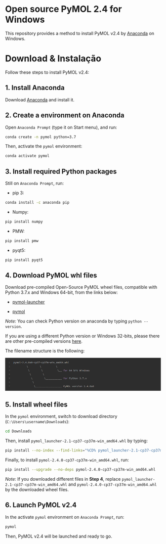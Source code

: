<!--- Uncomment this to create a PDF with pandoc and run:
pandoc README.md -o doc/installation-guide.pdf -V geometry:"top=1in, bottom=1in, left=1in, right=1in" --highlight-style="zenburn"
---
header-includes:
  - \hypersetup{colorlinks=true,
            allbordercolors={0 0 0},
            pdfborderstyle={/S/U/W 1}}
---
--->

Open source PyMOL 2.4 for Windows
=====

This repository provides a method to install PyMOL v2.4 by [Anaconda](https://www.anaconda.com) on Windows.


# Download & Instalação

Follow these steps to install PyMOL v2.4:

## 1. Install Anaconda

Download [Anaconda](https://www.anaconda.com/products/individual) and install it.

## 2. Create a environment on Anaconda

Open `Anaconda Prompt` (type it on Start menu), and run:

```bash
conda create -n pymol python=3.7
``` 

Then, activate the `pymol` environment:

```bash
conda activate pymol
```

## 3. Install required Python packages

Still on `Anaconda Prompt`, run:

- pip 3:
```bash
conda install -c anaconda pip
```

- Numpy:
```bash
pip install numpy
```

- PMW:
```bash
pip install pmw
```

- pyqt5:
```bash
pip install pyqt5
```

## 4. Download PyMOL whl files

Download pre-compiled Open-Source PyMOL wheel files, compatible with Python 3.7.x and Windows 64-bit, from the links below:

- [pymol-launcher](https://github.com/jvsguerra/pymol-2.4-win/releases/latest/download/pymol_launcher-2.1-cp37-cp37m-win_amd64.whl)

- [pymol](https://github.com/jvsguerra/pymol-2.4-win/releases/latest/download/pymol-2.4.0-cp37-cp37m-win_amd64.whl)

_Note:_ You can check Python version on anaconda by typing `python --version`.

If you are using a different Python version or Windows 32-bits, please there are other pre-compiled versions [here](https://www.lfd.uci.edu/~gohlke/pythonlibs/#pymol). 

The filename structure is the following:

![](imgs/wheel_filename_structure.png)

## 5. Install wheel files

In the `pymol` environment, switch to download directory (`C:\Users\username\Downloads`):

```bash
cd Downloads
```

Then, install `pymol_launcher-2.1-cp37-cp37m-win_amd64.whl` by typing:

```bash
pip install --no-index --find-links="%CD% pymol_launcher-2.1-cp37-cp37m-win_amd64.whl
```

Finally, to install `pymol-2.4.0-cp37-cp37m-win_amd64.whl`, run:

```bash
pip install --upgrade --no-deps pymol-2.4.0-cp37-cp37m-win_amd64.whl
```

_Note_: If you downloaded different files in **Step 4**, replace `pymol_launcher-2.1-cp37-cp37m-win_amd64.whl` and `pymol-2.4.0-cp37-cp37m-win_amd64.whl` by the downloaded wheel files.

## 6. Launch PyMOL v2.4

In the activate `pymol` environment on `Anaconda Prompt`, run:

```bash
pymol
```

Then, PyMOL v2.4 will be launched and ready to go.
